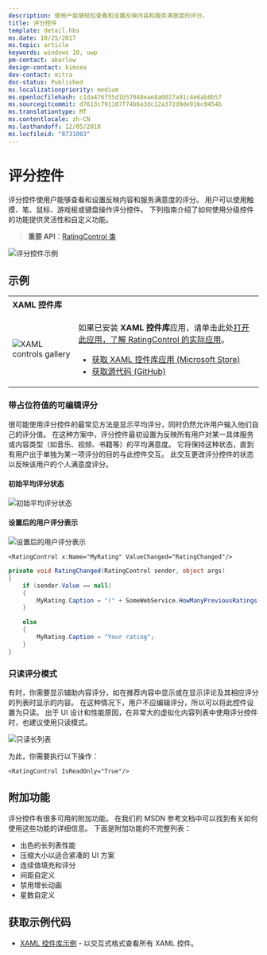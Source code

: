```yaml
---
description: 使用户能够轻松查看和设置反映内容和服务满意度的评分。
title: 评分控件
template: detail.hbs
ms.date: 10/25/2017
ms.topic: article
keywords: windows 10, uwp
pm-contact: abarlow
design-contact: kimsea
dev-contact: mitra
doc-status: Published
ms.localizationpriority: medium
ms.openlocfilehash: c1da476f55d1b57048eae8a0027a91c4e6ab8b57
ms.sourcegitcommit: d7613c791107f74b6a3dc12a372d9de916c0454b
ms.translationtype: MT
ms.contentlocale: zh-CN
ms.lasthandoff: 12/05/2018
ms.locfileid: "8731083"
---
```

# <a name="rating-control"></a>评分控件

评分控件使用户能够查看和设置反映内容和服务满意度的评分。 用户可以使用触摸、笔、鼠标、游戏板或键盘操作评分控件。 下列指南介绍了如何使用分级控件的功能提供灵活性和自定义功能。

> **重要 API**：[RatingControl 类](https://docs.microsoft.com/uwp/api/windows.ui.xaml.controls.ratingcontrol)

![评分控件示例](images/rating_rs2_doc_ratings_intro.png)

## <a name="examples"></a>示例

<table>
<th align="left">XAML 控件库<th>
<tr>
<td><img src="images/xaml-controls-gallery-sm.png" alt="XAML controls gallery"></img></td>
<td>
    <p>如果已安装 <strong style="font-weight: semi-bold">XAML 控件库</strong>应用，请单击此处<a href="xamlcontrolsgallery:/item/RatingControl">打开此应用，了解 RatingControl 的实际应用</a>。</p>
    <ul>
    <li><a href="https://www.microsoft.com/store/productId/9MSVH128X2ZT">获取 XAML 控件库应用 (Microsoft Store)</a></li>
    <li><a href="https://github.com/Microsoft/Windows-universal-samples/tree/master/Samples/XamlUIBasics">获取源代码 (GitHub)</a></li>
    </ul>
</td>
</tr>
</table>

### <a name="editable-rating-with-placeholder-value"></a>带占位符值的可编辑评分

很可能使用评分控件的最常见方法是显示平均评分，同时仍然允许用户输入他们自己的评分值。 在这种方案中，评分控件最初设置为反映所有用户对某一具体服务或内容类型（如音乐、视频、书籍等）的平均满意度。 它将保持这种状态，直到有用户出于单独为某一项评分的目的与此控件交互。 此交互更改评分控件的状态以反映该用户的个人满意度评分。

#### <a name="initial-average-rating-state"></a>初始平均评分状态
![初始平均评分状态](images/rating_rs2_doc_movie_aggregate.png)

#### <a name="representation-of-user-rating-once-set"></a>设置后的用户评分表示

![设置后的用户评分表示](images/rating_rs2_doc_movie_user.png)

```XAML
<RatingControl x:Name="MyRating" ValueChanged="RatingChanged"/>
```

```csharp
private void RatingChanged(RatingControl sender, object args)
{
    if (sender.Value == null)
    {
        MyRating.Caption = "(" + SomeWebService.HowManyPreviousRatings() + ")";
    }

    else
    {
        MyRating.Caption = "Your rating";
    }
}
```

### <a name="read-only-rating-mode"></a>只读评分模式

有时，你需要显示辅助内容评分，如在推荐内容中显示或在显示评论及其相应评分的列表时显示的内容。 在这种情况下，用户不应编辑评分，所以可以将此控件设置为只读。
出于 UI 设计和性能原因，在非常大的虚拟化内容列表中使用评分控件时，也建议使用只读模式。

![只读长列表](images/rating_rs2_doc_reviews.png)

为此，你需要执行以下操作：

```XAML
<RatingControl IsReadOnly="True"/>
```

## <a name="additional-functionality"></a>附加功能

评分控件有很多可用的附加功能。 在我们的 MSDN 参考文档中可以找到有关如何使用这些功能的详细信息。
下面是附加功能的不完整列表：
-   出色的长列表性能
-   压缩大小以适合紧凑的 UI 方案
-   连续值填充和评分
-   间距自定义
-   禁用增长动画
-   星数自定义

## <a name="get-the-sample-code"></a>获取示例代码

- [XAML 控件库示例](https://github.com/Microsoft/Windows-universal-samples/tree/master/Samples/XamlUIBasics) - 以交互式格式查看所有 XAML 控件。
